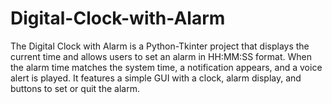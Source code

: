 # Digital-Clock-with-Alarm
The Digital Clock with Alarm is a Python-Tkinter project that displays the current time and allows users to set an alarm in HH:MM:SS format. When the alarm time matches the system time, a notification appears, and a voice alert is played. It features a simple GUI with a clock, alarm display, and buttons to set or quit the alarm.
